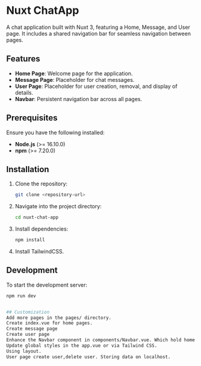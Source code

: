 # Nuxt ChatApp

A chat application built with Nuxt 3, featuring a Home, Message, and User page. It includes a shared navigation bar for seamless navigation between pages.




## Features
- **Home Page**: Welcome page for the application.
- **Message Page**: Placeholder for chat messages.
- **User Page**: Placeholder for user creation, removal, and display of details.
- **Navbar**: Persistent navigation bar across all pages.

## Prerequisites
Ensure you have the following installed:
- **Node.js** (>= 16.10.0)
- **npm** (>= 7.20.0)

## Installation
1. Clone the repository:
    ```bash
    git clone <repository-url>
    ```

2. Navigate into the project directory:
    ```bash
    cd nuxt-chat-app
    ```

3. Install dependencies:
    ```bash
    npm install
    ```

4. Install TailwindCSS.

## Development
To start the development server:
```bash
npm run dev


## Customization 
Add more pages in the pages/ directory.
Create index.vue for home pages.
Create message page
Create user page 
Enhance the Navbar component in components/Navbar.vue. Which hold home ,user,message and mode changing button.
Update global styles in the app.vue or via Tailwind CSS.
Using layout.
User page create user,delete user. Storing data on localhost.

